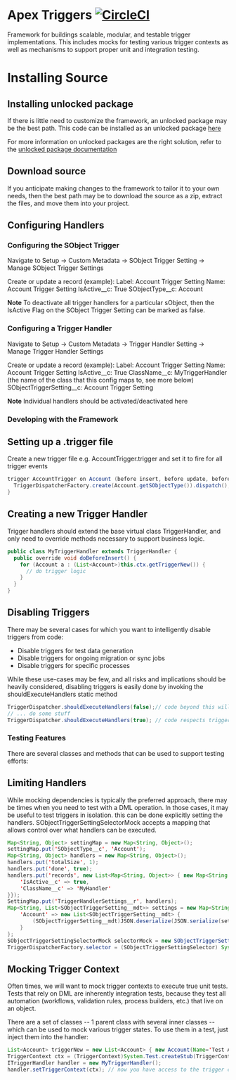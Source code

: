 # Apex Triggers [![CircleCI](https://circleci.com/gh/wilkins88/Apex-Triggers.svg?style=svg)](https://circleci.com/gh/wilkins88/Apex-Triggers)

Framework for buildings scalable, modular, and testable trigger implementations. This includes mocks for testing various trigger contexts as well as mechanisms to support proper unit and integration testing.

# Installing Source

## Installing unlocked package

If there is little need to customize the framework, an unlocked package may be the best path. This code can be installed as an unlocked package [here](https://login.salesforce.com/packaging/installPackage.apexp?p0=04t5e000000Jj9UAAS)

For more information on unlocked packages are the right solution, refer to the [unlocked package documentation](https://developer.salesforce.com/docs/atlas.en-us.sfdx_dev.meta/sfdx_dev/sfdx_dev_unlocked_pkg_intro.htm)

## Download source

If you anticipate making changes to the framework to tailor it to your own needs, then the best path may be to download the source as a zip, extract the files, and move them into your project.

## Configuring Handlers

### Configuring the SObject Trigger

Navigate to Setup -> Custom Metadata -> SObject Trigger Setting -> Manage SObject Trigger Settings

Create or update a record (example):
Label: Account Trigger Setting
Name: Account Trigger Setting
IsActive__c: True
SObjectType__c: Account

**Note** To deactivate all trigger handlers for a particular sObject, then the IsActive Flag on the SObject Trigger Setting can be marked as false.

### Configuring a Trigger Handler

Navigate to Setup -> Custom Metadata -> Trigger Handler Setting -> Manage Trigger Handler Settings

Create or update a record (example):
Label: Account Trigger Setting
Name: Account Trigger Setting
IsActive__c: True
ClassName__c: MyTriggerHandler (the name of the class that this config maps to, see more below)
SObjectTriggerSetting__c: Account Trigger Setting

**Note** Individual handlers should be activated/deactivated here

### Developing with the Framework

## Setting up a .trigger file

Create a new trigger file e.g. AccountTrigger.trigger and set it to fire for all trigger events

```java
trigger AccountTrigger on Account (before insert, before update, before delete, after insert, after update, after delete, after undelete) {
  TriggerDispatcherFactory.create(Account.getSObjectType()).dispatch();
}

```

## Creating a new Trigger Handler

Trigger handlers should extend the base virtual class TriggerHandler, and only need to override methods necessary to support business logic.

```java
public class MyTriggerHandler extends TriggerHandler {
  public override void doBeforeInsert() {
    for (Account a : (List<Account>)this.ctx.getTriggerNew()) {
      // do trigger logic
    }
  }
}
```

## Disabling Triggers

There may be several cases for which you want to intelligently disable triggers from code:

- Disable triggers for test data generation
- Disable triggers for ongoing migration or sync jobs
- Disable triggers for specific processes

While these use-cases may be few, and all risks and implications should be heavily considered, disabling triggers is easily done
by invoking the shouldExecuteHandlers static method

```java
TriggerDispatcher.shouldExecuteHandlers(false);// code beyond this will ignore handlers
// ... do some stuff
TriggerDispatcher.shouldExecuteHandlers(true); // code respects trigger logic again
```

### Testing Features

There are several classes and methods that can be used to support testing efforts:

## Limiting Handlers

While mocking dependencies is typically the preferred approach, there may be times when you need to test with a DML operation. In those cases,
it may be useful to test triggers in isolation. this can be done explicitly setting the handlers. SObjectTriggerSettingSelectorMock accepts a mapping that allows control over what handlers can be executed.

```java
Map<String, Object> settingMap = new Map<String, Object>();
settingMap.put('SObjectType__c', 'Account');
Map<String, Object> handlers = new Map<String, Object>();
handlers.put('totalSize', 1);
handlers.put('done', true);
handlers.put('records', new List<Map<String, Object>> { new Map<String, Object> {
    'IsActive__c' => true,
    'ClassName__c' => 'MyHandler'
}});
SettingMap.put('TriggerHandlerSettings__r', handlers);
Map<String, List<SObjectTriggerSetting__mdt>> settings = new Map<String, List<SObjectTriggerSetting__mdt>> {
    'Account' => new List<SObjectTriggerSetting__mdt> {
        (SObjectTriggerSetting__mdt)JSON.deserialize(JSON.serialize(settingMap), SObjectTriggerSetting__mdt.class)
    }
};
SObjectTriggerSettingSelectorMock selectorMock = new SObjectTriggerSettingSelectorMock(settings);
TriggerDispatcherFactory.selector = (SObjectTriggerSettingSelector) System.Test.createStub(SObjectTriggerSettingSelector.class, selectorMock);
```

## Mocking Trigger Context

Often times, we will want to mock trigger contexts to execute true unit tests. Tests that rely on DML are inherently integration tests, because they test
all automation (workflows, validation rules, process builders, etc.) that live on an object. 

There are a set of classes -- 1 parent class with several inner classes -- which can be used to mock various trigger states. To use them in a test, just inject them into the handler:

```java
List<Account> triggerNew = new List<Account> { new Account(Name='Test Account') };
TriggerContext ctx = (TriggerContext)System.Test.createStub(TriggerContext.class, new TriggerContextMocks.BeforeInsertMock(triggerNew));
ITriggerHandler handler = new MyTriggerHandler();
handler.setTriggerContext(ctx); // now you have access to the trigger context which will be passed in via the dispatchr
```


